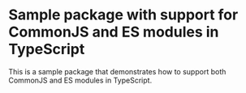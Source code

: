 # Sample package with support for CommonJS and ES modules in TypeScript

This is a sample package that demonstrates how to support both CommonJS and ES modules in TypeScript.